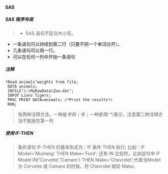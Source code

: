 #### SAS
##### SAS  程序布局
> * SAS 语句不区分大小写。  
* 一条语句可以持续到第二行（只要不把一个单词分开）。  
* 几条语句可以用一行。  
* 可以在任何一列中开始一条语句

##### 注释
    *Read animals’weights from file;
     DATA animals;
     INFILE’c:\MyRawData\Zoo.dat’;
     INPUT Lions Tigers;
     PROC PRINT DATA=animals; /*Print the results*/
     RUN;

> 有两种注释方法，一种是*号和；号；一种是用/* */表示，注意第二种注释方法不能放在第一列

##### 使用 IF-THEN  
> 条件语句 IF-THEN 的基本形式为：IF 条件 THEN 执行;
> 比如：IF Model='Mustang' THEN Make='Ford';
> 还有 IN 比较符，比如这句中 IF Model IN('Corvette','Camaro') THEN Make='Chevrolet';代表当Model 为 Corvette 或 Camaro 的时候，将 Chevrolet 赋给 Make。
